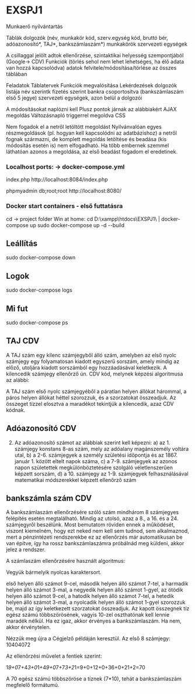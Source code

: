 # EXSPJ1
Munkaerő nyilvántartás


Táblák
dolgozók (név, munkakör kód, szerv.egység kód, bruttó bér, adóazonosító*, TAJ*, bankszámlaszám*)
munkakörök
szervezeti egységek

A csillaggal jelölt adtok ellenőrzése, szintaktikai helyesség szempontjából (Google-> CDV)
Funkciók (törlés sehol nem lehet lehetséges, ha élő adata van hozzá kapcsolódva)
adatok felvitele/módosítása/törlése az összes táblában

Feladatok
Táblatervek
Funkciók megvalósítása
Lekérdezések
dolgozók listája
név szerintk
fizetés szerint
bankra csoportosítva (bankszámlaszám első 5 jegye)
szervezeti egységek, azon belül a dolgozói

A módosításokat naplózni kell
Plusz pontok járnak az alábbiakért
AJAX megoldás
Változásnapló triggerrel megoldva
CSS

Nem fogadok el a netről letöltött megoldást
Nyilvánvalóan egyes részmegoldások (pl. hogyan kell kapcsolódni az adatbázishoz) a netről fognak származni, de komplett megoldás letöltése és beadása (kis módosítás esetén is) nem elfogadható.
Ha több embernek szemmel láthatóan azonos a megoldása, az első beadást fogadom el eredetinek.

### Localhost ports: -> docker-compose.yml
index.php
http://localhost:8084/index.php

phpmyadmin db;root;root
http://localhost:8080/

### Docker start containers - első futtatásra
cd -> project folder 
Win at home: cd D:\xampp\htdocs\EXSPJ1\ | docker-compose up
sudo docker-compose up -d --build

## Leállítás
sudo docker-compose down

## Logok
sudo docker-compose logs

## Mi fut
sudo docker-compose ps

## TAJ CDV 
A TAJ szám egy kilenc számjegyből álló szám, amelyben az első nyolc 
számjegy egy folyamatosan kiadott egyszerű sorszám, amely mindig az előző, 
utoljára kiadott sorszámból egy hozzáadásával keletkezik. A kilencedik 
számjegy ellenőrző ún. CDV kód, melynek képzési algoritmusa az alábbi:

A TAJ szám első nyolc számjegyéből a páratlan helyen állókat hárommal,
 a páros helyen állókat héttel szorozzuk, és a szorzatokat összeadjuk. 
 Az összeget tízzel elosztva a maradékot tekintjük a kilencedik, azaz CDV kódnak.

## Adóazonosító CDV
2. Az adóazonosító számot az alábbiak szerint kell képezni:
a) az 1. számjegy konstans 8-as szám, mely az adóalany magánszemély voltára utal,
b) a 2-6. számjegyek a személy születési időpontja és az 1867. január 1. között eltelt 
napok száma,
c) a 7-9. számjegyek az azonos napon születettek megkülönböztetésére szolgáló 
véletlenszerűen képzett sorszám,
d) a 10. számjegy az 1-9. számjegyek felhasználásával matematikai módszerekkel képzett 
ellenőrző szám

## bankszámla szám CDV
A bankszámlaszám ellenőrzésére szóló szám mindhárom 8 számjegyes felépítés esetén megtalálható. Mindig az utolsó, azaz a 8., a 16. és a 24. számjegyről beszélünk. Most bemutatom röviden ennek a működését, viszont kiemelném, hogy ezt neked nem kell sem tudnod, sem alkalmaznod, mert a pénzintézeti rendszerekbe ez az ellenőrzés már automatikusan be van építve, így ha rossz bankszámlaszámra próbálnád meg küldeni, akkor jelez a rendszer.

A számlaszám ellenőrzésére használt algoritmus:

Vegyük bármelyik nyolcas karaktersort.

első helyen álló számot 9-cel,
második helyen álló számot 7-tel,
a harmadik helyen álló számot 3-mal,
a negyedik helyen álló számot 1-gyel,
az ötödik helyen álló számot 9-cel,
a hatodik helyen álló számot 7-tel,
a hetedik helyen álló számot 3-mal,
a nyolcadik helyen álló számot 1-gyel szorozzuk be,
majd az így keletkezett szorzatokat összeadjuk. Az kapott összegnek tíz egész számú többszörösének, vagyis 10-zel oszthatónak kell lennie maradék nélkül. Ha ez igaz, akkor érvényes a bankszámlaszám. Ha nem, akkor érvénytelen.

Nézzük meg újra a Cégjelző példáján keresztül. Az első 8 számjegy: 10404072

Az ellenőrzési művelet a fentiek szerint:

1*9+0*7+4*3+0*1+4*9+0*7+7*3+2*1=9+0+12+0+36+0+21+2=70

A 70 egész számú többszöröse a tíznek (7*10), tehát a bankszámlaszám megfelelő formátumú.